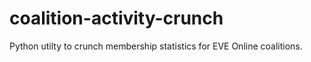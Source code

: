 # coalition-activity-crunch
Python utilty to crunch membership statistics for EVE Online coalitions.
